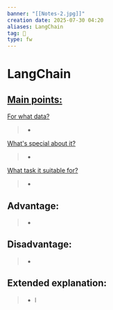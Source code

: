 ```yaml
---
banner: "[[Notes-2.jpg]]"
creation date: 2025-07-30 04:20
aliases: LangChain
tag: 🤖
type: fw
---
```

# LangChain


## <u>Main points:</u>
<u>For what data?</u>
> -
<u>What's special about it?</u>
> -
<u>What task it suitable for?</u>
> -

## Advantage:
> - 

## Disadvantage:
> - 

## Extended explanation:
> - l


